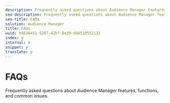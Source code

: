 ```yaml
---
description: Frequently asked questions about Audience Manager features, functions, and common issues.
seo-description: Frequently asked questions about Audience Manager features, functions, and common issues.
seo-title: FAQs
solution: Audience Manager
title: FAQs
uuid: b4636451-5287-42bf-8e39-dd4510552132
index: y
internal: n
snippet: y
translate: y
---
```


# FAQs

Frequently asked questions about Audience Manager features, functions, and common issues.


